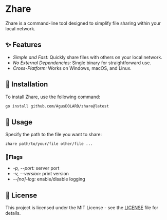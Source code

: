 # Zhare

Zhare is a command-line tool designed to simplify file sharing within your local network.

## ✨ Features

- _Simple and Fast:_ Quickly share files with others on your local network.
- _No External Dependencies:_ Single binary for straightforward use.
- _Cross-Platform:_ Works on Windows, macOS, and Linux.

## 🚀 Installation

To install Zhare, use the following command:

```sh
go install github.com/AgusDOLARD/zhare@latest
```

## 📝 Usage

Specify the path to the file you want to share:

```sh
zhare path/to/your/file other/file ...
```

### 🚩Flags

- _-p, --port:_ server port
- _-v, --version:_ print version
- _--[no]-log:_ enable/disable logging

## 📜 License

This project is licensed under the MIT License - see the [LICENSE](LICENSE) file for details.
